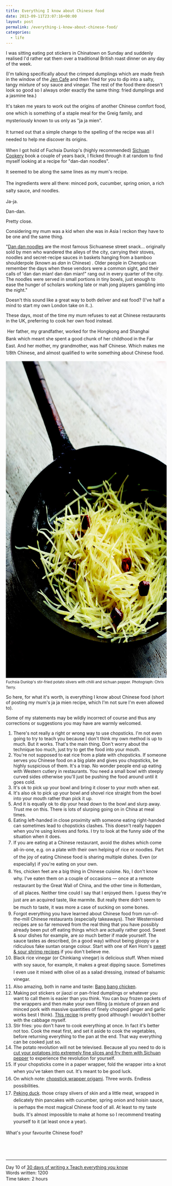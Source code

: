 ```yaml
---
title: Everything I know about Chinese food
date: 2013-09-11T23:07:16+00:00
layout: post
permalink: /everything-i-know-about-chinese-food/
categories:
  - life
---
```

<span>I was sitting eating pot stickers in Chinatown on Sunday and suddenly realised I'd rather eat them over a traditional British roast dinner on any day of the week.</span>

<span>(I'm talking specifically about the crimped dumplings which are made fresh in the window of the <a href="http://www.urbanspoon.com/r/52/622573/restaurant/London/Chinatown/Jen-Cafe-Leicester-Square">Jen Cafe</a>&nbsp;and then fried for you to dip into a salty, tangy mixture of soy sauce and vinegar. The rest of the food there doesn't look so good so I always order exactly the same thing: fried dumplings and a jasmine tea.)</span>

<span style="line-height: 1.6em;">It's taken me years to work out the origi</span><span style="line-height: 1.6em;">ns of another Chinese comfort food, one which is something of a staple meal for the Greig family, and mysteriously known to us only as "ja ja mien"</span><span style="line-height: 1.6em;">.&nbsp;</span><br>

<span style="line-height: 1.6em;">It turned out that a simple change to the spelling of the recipe was all I needed to help me discover its origins.</span><br>

When I got hold of Fuchsia Dunlop's (highly recommended)&nbsp;<a href="http://www.amazon.co.uk/gp/product/0140295410/ref=as_li_ss_tl?ie=UTF8&amp;camp=1634&amp;creative=19450&amp;creativeASIN=0140295410&amp;linkCode=as2&amp;tag=sneageek-21">Sichuan Cookery</a> book a couple of years back, I flicked through it at random to find myself looking at a recipe for "dan-dan noodles".

<span style="line-height: 1.6em;">It seemed to be along the same lines as my mum's recipe.&nbsp;</span>

<span style="line-height: 1.6em;">T</span><span style="line-height: 1.6em;">he ingredients were all there: minced p</span><span style="line-height: 1.6em;">ork, cucumber, spring onion, a rich salty sauce, and noodles. &nbsp;</span>

<span>Ja-ja.</span>

<span>Dan-dan. &nbsp;</span>

Pretty close.

Considering my mum was a kid when she was in Asia I reckon they have to be one and the same thing.

"<a href="http://uktv.co.uk/food/recipe/aid/516692">Dan dan noodles</a> are the most famous Sichuanese street snack... originally sold by men who wandered the alleys of the city, carrying their stoves, noodles and secret-recipe sauces in baskets hanging from a bamboo shoulderpole (known as <em>dan</em> in Chinese) . Older people in Chengdu can remember the days when these vendors were a common sight, and their calls of 'dan dan mian! dan dan mian!" rang out in every quarter of the city. The noodles were served in small portions in tiny bowls, just enough to ease the hunger of scholars working late or mah jong players gambling into the night."

Doesn't this sound like a great way to both deliver and eat food? (I've half a mind to start my own London take on it..).&nbsp;

These days, most of the time my mum refuses to eat at Chinese restaurants in the UK, preferring to cook her own food instead.

&nbsp;<span style="line-height: 1.6em;">Her father, my grandfather, worked for the Hongkong and Shanghai Bank&nbsp;which meant she spent a good chunk of her childhood in the Far East.&nbsp;</span><span style="line-height: 1.6em;">And her mother, my grandmother, was half Chinese.&nbsp;</span><span style="line-height: 1.6em;">Which makes me 1/8th Chinese, and almost qualified to write something about Chinese food.</span>

<img src="/media/potatoslivers.jpg" alt="" width="740" height="990" class="alignnone size-full wp-image-1992" />
<small>Fuchsia Dunlop's stir-fried potato slivers with chilli and sichuan pepper. Photograph: Chris Terry.</small>

So here, for what it's worth, is everything I know about Chinese food (short of posting my mum's ja ja mien recipe, which I'm not sure I'm even allowed to).

Some of my statements may be wildly incorrect of course and thus any corrections or suggestions you may have are warmly welcomed.</p>

<ol><li>There's not really a right or wrong way to use chopsticks. I'm not even going to try to teach you because I don't think my own method is up to much. But it works. That's the main thing. Don't worry about the technique too much, just try to get the food into your mouth.</li><li>You're not supposed to eat rice from a plate with chopsticks. If someone serves you Chinese food on a big plate and gives you chopsticks, be highly suspicious of them. It's a trap. No wonder people end up eating with Western cutlery in restaurants. You need a small bowl with steeply curved sides otherwise you'll just be pushing the food around until it goes cold.&nbsp;&nbsp;</li><li>It's ok to pick up your bowl and bring it closer to your moth when eat.&nbsp;</li><li>It's also ok to pick up your bowl and shovel rice straight from the bowl into your mouth rather than pick it up.&nbsp;</li><li>And it is equally ok to dip your head down to the bowl and slurp away. Trust me on this. There is lots of slurping going on in China at meal times.&nbsp;</li><li>Eating left-handed in close proximity with someone eating right-handed can sometimes lead to chopsticks clashes. This doesn't really happen when you're using knives and forks. I try to look at the funny side of the situation when it does.</li><li><span style="line-height: 1.6em;">If you are eating at a Chinese restaurant, avoid the dishes which come all-in-one, e.g. on a plate with their own helping of rice or noodles. Part of the joy of eating Chinese food is sharing multiple dishes. Even (or especially) if you're eating on your own. &nbsp;</span><br></li><li><span style="line-height: 1.6em;">Yes, chicken feet are a big thing in Chinese cuisine. No, I don't know why. I've eaten them on a couple of occasions — once at a remote restaurant by the Great Wall of China, and the other time in Rotterdam, of all places. Neither time could I say that I enjoyed them. I guess they're just are an acquired taste, like marmite. But really there didn't seem to be much to taste, it was more a case of sucking on some bones.&nbsp;</span></li><li><span>Forgot everything you have learned about Chinese food from run-of-the-mill Chinese restaurants (especially takeaways). Their Westernised recipes are so far removed from the real thing that you have possibly already been put off eating things which are actually rather good. Sweet &amp; sour dishes for example, are&nbsp;</span><em>so</em><span>&nbsp;much better if made yourself. The sauce tastes as described, (in a good way) without being gloopy or a ridiculous fake suntan orange colour. Start with one of Ken Hom's&nbsp;</span><a href="http://www.west175productions.com/gfseason3/recipes/recipe025.htm">sweet &amp; sour shrimp recipes</a><span>&nbsp;if you don't believe me.</span></li><li><span style="line-height: 1.6em;">Black rice vinegar (or&nbsp;Chinkiang vinegar)&nbsp;</span><span style="line-height: 1.6em;">is delicious stuff. When mixed with soy sauce, for example, it makes a great dipping sauce. Sometimes I even use it mixed with olive oil as a salad dressing, instead of balsamic vinegar.&nbsp;</span></li><li><span style="line-height: 1.6em;">Also amazing, both in name and taste:&nbsp;</span><a href="http://chinesefood.about.com/od/szechuanpoultryrecipes/r/bangbangchicken.htm" style="line-height: 1.6em;">Bang bang chicken</a><span style="line-height: 1.6em;">.&nbsp;</span></li><li>Making pot stickers or&nbsp;<span>jiaozi or p</span>an-fried dumplings or whatever you want to call them is easier than you think. You can buy frozen packets of the wrappers and then make your own filling (a mixture of prawn and minced pork with massive quantities of finely chopped ginger and garlic works best I think). <a href="http://www.chow.com/recipes/27978-pork-and-shrimp-pot-stickers">This recipe</a> is pretty good although I wouldn't bother with the cabbage myself.</li><li>Stir fries: you don't have to cook everything at once. In fact it's better not too. Cook the meat first, and set it aside to cook the vegetables, before returning everything to the pan at the end. That way everything can be cooked just so.</li><li>The potato revolution will not be televised. Because all you need to do is <a href="http://www.theguardian.com/lifeandstyle/2012/jun/14/potato-slivers-chilli-sichuan-pepper-recipe">cut your potatoes into extremely fine slices and fry them with Sichuan pepper</a>&nbsp;to experience the revolution for yourself.</li><li><span style="line-height: 1.6em;">If your chopsticks come in a paper wrapper, fold the wrapper into a knot when you've taken them out. It's meant to be good luck. &nbsp;</span></li><li><span style="line-height: 1.6em;">On which note:&nbsp;</span><a href="https://www.google.co.uk/search?q=chopstick+wrapper+origami&amp;um=1&amp;ie=UTF-8&amp;hl=en&amp;tbm=isch&amp;source=og&amp;sa=N&amp;tab=wi&amp;ei=xu8wUomQJ5Ov7Abrq4DAAQ&amp;biw=1230&amp;bih=732&amp;sei=0O8wUuv4DvHe7AaemYHwBw" style="line-height: 1.6em;">chopstick wrapper origami</a><span style="line-height: 1.6em;">. Three words. Endless possibilities. &nbsp;</span></li><li><span style="line-height: 1.6em;"></span><a href="http://en.wikipedia.org/wiki/Peking_duck" style="line-height: 1.6em;">Peking duck</a>.&nbsp;those&nbsp;<span style="line-height: 1.6em;">crispy slivers of skin and a little meat, wrapped in delicately thin pancakes with cucumber, spring onion and hoisin sauce, is perhaps the most magical Chinese food of all. At least to my taste buds. It's almost impossible to make at home so I recommend treating yourself to it (at least once a year).</span></li></ol>

What's your favourite Chinese food?&nbsp;

&nbsp;

&nbsp;

<hr />

Day 10 of&nbsp;<a href="http://greig.cc/journal/2013/8/30-days-of-writing-x-teach-everything-you-know">30 days of writing x Teach everything you know</a><br>Words written: 1200<br><span style="line-height: 1.6em;">Time taken: 2 hours</span>

&nbsp;
